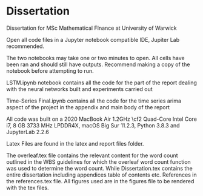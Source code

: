 # Dissertation
Dissertation for MSc Mathematical FInance at University of Warwick

Open all code files in a Jupyter notebook compatible IDE, Jupiter Lab recommended.

The two notebooks may take one or two minutes to open. All cells have been ran and should still have outputs.
Recommend making a copy of the notebook before attempting to run.


LSTM.ipynb notebook contains all the code for the part of the report dealing with the neural networks built and experiments carried out

Time-Series Final.ipynb contains all the code for the time series arima aspect of the project in the appendix and main body of the report

All code was built on a 2020 MacBook Air 1.2GHz \cf2 Quad-Core Intel Core i7, 8 GB 3733 MHz LPDDR4X, macOS Big Sur 11.2.3,
Python 3.8.3 and JupyterLab 2.2.6

Latex Files are found in the latex and report files folder.

The overleaf.tex file contains the relevant content for the word count outlined in the WBS guidelines for which the overleaf word count function was used to determine the word count. 
While Dissertation.tex contains the entire dissertation including appendices table of contents etc.
References in the references.tex file. 
All figures used are in the figures file to be rendered with the tex files.
